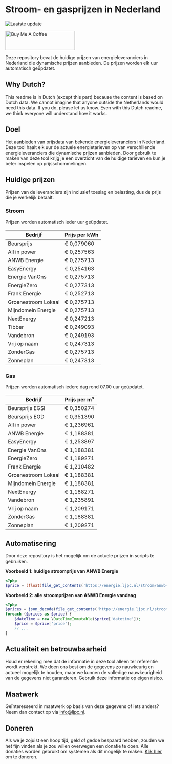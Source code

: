 # Stroom- en gasprijzen in Nederland

![Laatste update](https://img.shields.io/badge/laatste%20update-2024--08--04%2005%3A00%20CET-brightgreen)

<a href="https://www.buymeacoffee.com/Lars-" target="_blank"><img src="https://cdn.buymeacoffee.com/buttons/v2/default-orange.png" alt="Buy Me A Coffee" height="60" style="height: 60px !important;width: 217px !important;" ></a>

Deze repository bevat de huidige prijzen van energieleveranciers in Nederland die dynamische prijzen aanbieden. De prijzen worden elk uur automatisch geüpdatet.

## Why Dutch?

This readme is in Dutch (except this part) because the content is based on Dutch data. We cannot imagine that anyone outside the Netherlands would need this data. If you do, please let us know. Even with this Dutch readme, we think
everyone will understand how it works.

## Doel

Het aanbieden van prijsdata van bekende energieleveranciers in Nederland. Deze tool haalt elk uur de actuele energietarieven op van verschillende energieleveranciers die dynamische prijzen aanbieden. Door gebruik te maken van deze tool
krijg je een overzicht van de huidige tarieven en kun je beter inspelen op prijsschommelingen.

## Huidige prijzen

Prijzen van de leveranciers zijn inclusief toeslag en belasting, dus de prijs die je werkelijk betaalt.

### Stroom

Prijzen worden automatisch ieder uur geüpdatet.

 Bedrijf | Prijs per kWh 
---------|---------------
Beursprijs | € 0,079060
All in power | € 0,257563
ANWB Energie | € 0,275713
EasyEnergy | € 0,254163
Energie VanOns | € 0,275713
EnergieZero | € 0,277313
Frank Energie | € 0,252713
Groenestroom Lokaal | € 0,275713
Mijndomein Energie | € 0,275713
NextEnergy | € 0,247213
Tibber | € 0,249093
Vandebron | € 0,249193
Vrij op naam | € 0,247313
ZonderGas | € 0,275713
Zonneplan | € 0,247313


### Gas

Prijzen worden automatisch iedere dag rond 07.00 uur geüpdatet.

 Bedrijf | Prijs per m³ 
---------|--------------
Beursprijs EGSI | € 0,350274
Beursprijs EOD | € 0,351390
All in power | € 1,236961
ANWB Energie | € 1,188381
EasyEnergy | € 1,253897
Energie VanOns | € 1,188381
EnergieZero | € 1,189271
Frank Energie | € 1,210482
Groenestroom Lokaal | € 1,188381
Mijndomein Energie | € 1,188381
NextEnergy | € 1,188271
Vandebron | € 1,235891
Vrij op naam | € 1,209171
ZonderGas | € 1,188381
Zonneplan | € 1,209271


## Automatisering

Door deze repository is het mogelijk om de actuele prijzen in scripts te gebruiken.

**Voorbeeld 1: huidige stroomprijs van ANWB Energie**

```php
<?php
$price = (float)file_get_contents('https://energie.ljpc.nl/stroom/anwb-energie-nu.txt');

```

**Voorbeeld 2: alle stroomprijzen van ANWB Energie vandaag**

```php
<?php
$prices = json_decode(file_get_contents('https://energie.ljpc.nl/stroom/all-in-power-vandaag.json'),true);
foreach ($prices as $price) {
    $dateTime = new \DateTimeImmutable($price['datetime']);
    $price = $price['price'];
    // ...
}
```

## Actualiteit en betrouwbaarheid

Houd er rekening mee dat de informatie in deze tool alleen ter referentie wordt verstrekt. We doen ons best om de gegevens zo nauwkeurig en actueel mogelijk te houden, maar we kunnen de volledige nauwkeurigheid van de gegevens niet
garanderen. Gebruik deze informatie op eigen risico.

## Maatwerk

Geïnteresseerd in maatwerk op basis van deze gegevens of iets anders? Neem dan contact op
via [info@ljpc.nl](mailto:info@ljpc.nl?subject=Energie%20prijzen).

## Doneren

Als we je zojuist een hoop tijd, geld of gedoe bespaard hebben, zouden we het fijn vinden als je zou willen overwegen een
donatie te doen. Alle donaties worden gebruikt om systemen als dit mogelijk te
maken. [Klik hier](https://www.buymeacoffee.com/Lars-) om te doneren.
